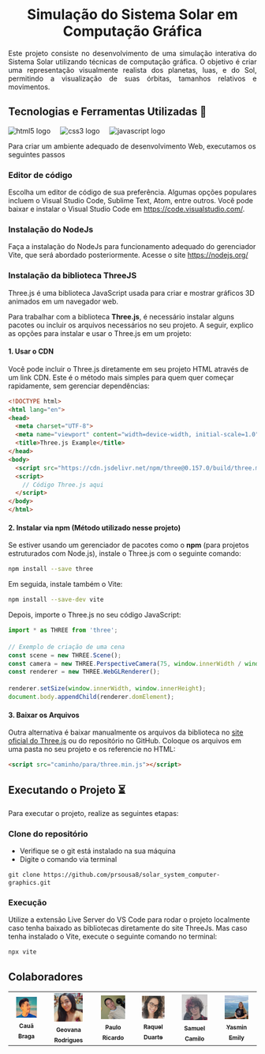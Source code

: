 <div align="center">
  <h1> Simulação do Sistema Solar em Computação Gráfica</h1>
</div>

<p align="justify">Este projeto consiste no desenvolvimento de uma simulação interativa do Sistema Solar utilizando técnicas de computação gráfica. O objetivo é criar uma representação visualmente realista dos planetas, luas, e do Sol, permitindo a visualização de suas órbitas, tamanhos relativos e movimentos.</p>


## Tecnologias e Ferramentas Utilizadas 🔧

<div align="left">
  <img src="https://cdn.jsdelivr.net/gh/devicons/devicon/icons/html5/html5-original.svg" height="30" alt="html5 logo"  />
  <img width="12" />
  <img src="https://cdn.jsdelivr.net/gh/devicons/devicon/icons/css3/css3-original.svg" height="30" alt="css3 logo"  />
  <img width="12" />
  <img src="https://cdn.jsdelivr.net/gh/devicons/devicon@latest/icons/javascript/javascript-original.svg" height="30" alt="javascript logo"/>
  <img width="12" />
  
Para criar um ambiente adequado de desenvolvimento Web, executamos os seguintes passos


### Editor de código

Escolha um editor de código de sua preferência. Algumas opções populares incluem o Visual Studio Code, Sublime Text, Atom, entre outros. Você pode baixar e instalar o Visual Studio Code em https://code.visualstudio.com/.

### Instalação do NodeJs

Faça a instalação do NodeJs para funcionamento adequado do gerenciador Vite, que será abordado posteriormente. Acesse o site https://nodejs.org/

### Instalação da biblioteca ThreeJS


Three.js é uma biblioteca JavaScript usada para criar e mostrar gráficos 3D animados em um navegador web. 

Para trabalhar com a biblioteca **Three.js**, é necessário instalar alguns pacotes ou incluir os arquivos necessários no seu projeto. A seguir, explico as opções para instalar e usar o Three.js em um projeto:


#### 1. **Usar o CDN**
Você pode incluir o Three.js diretamente em seu projeto HTML através de um link CDN. Este é o método mais simples para quem quer começar rapidamente, sem gerenciar dependências:

```html
<!DOCTYPE html>
<html lang="en">
<head>
  <meta charset="UTF-8">
  <meta name="viewport" content="width=device-width, initial-scale=1.0">
  <title>Three.js Example</title>
</head>
<body>
  <script src="https://cdn.jsdelivr.net/npm/three@0.157.0/build/three.min.js"></script>
  <script>
    // Código Three.js aqui
  </script>
</body>
</html>
```


#### 2. **Instalar via npm (Método utilizado nesse projeto)**
Se estiver usando um gerenciador de pacotes como o **npm** (para projetos estruturados com Node.js), instale o Three.js com o seguinte comando:

```bash
npm install --save three
```
Em seguida, instale também o Vite:

```bash
npm install --save-dev vite
```
Depois, importe o Three.js no seu código JavaScript:

```javascript
import * as THREE from 'three';

// Exemplo de criação de uma cena
const scene = new THREE.Scene();
const camera = new THREE.PerspectiveCamera(75, window.innerWidth / window.innerHeight, 0.1, 1000);
const renderer = new THREE.WebGLRenderer();

renderer.setSize(window.innerWidth, window.innerHeight);
document.body.appendChild(renderer.domElement);
```

#### 3. **Baixar os Arquivos**
Outra alternativa é baixar manualmente os arquivos da biblioteca no [site oficial do Three.js](https://threejs.org/) ou do repositório no GitHub. Coloque os arquivos em uma pasta no seu projeto e os referencie no HTML:

```html
<script src="caminho/para/three.min.js"></script>
```


## Executando o Projeto ⏳

Para executar o projeto, realize as seguintes etapas:

### Clone do repositório

- Verifique se o git está instalado na sua máquina
- Digite o comando via terminal

~~~
git clone https://github.com/prsousa8/solar_system_computer-graphics.git
~~~


### Execução

Utilize a extensão Live Server do VS Code para rodar o projeto localmente caso tenha baixado as bibliotecas diretamente do site ThreeJs. Mas caso tenha instalado o Vite, execute o seguinte comando no terminal:

```bash
npx vite
```

## Colaboradores

<table align="center">
<tr>
  <td align="center"><a href="https://github.com/caua-braga-de-lima"><img src="assets/equipe/caua.jpeg" width="70%;" alt="Cauã Braga"/><br /><sub><b>Cauã Braga</b></sub></a><br/></td>
  <td align="center"><a href="https://github.com/Geovanarsouza"><img src="assets/equipe/geo.jpg" width="70%;" alt="Geovana Rodrigues"/><br /><sub><b>Geovana Rodrigues</b></sub></a><br/></td>
  <td align="center"><a href="https://github.com/prsousa8"><img src="assets/equipe/paulo.jpeg" width="70%;" alt="Paulo Ricardo"/><br /><sub><b>Paulo Ricardo</b></sub></a><br/></td>
  <td align="center"><a href="https://github.com/Raquel-Luis-Duarte"><img src="assets/equipe/raquel.jpeg" width="70%;" alt="Raquel Duarte"/><br /><sub><b>Raquel Duarte</b></sub></a><br/></td>
  <td align="center"><a href="https://github.com/Samuel-C-C"><img src="assets/equipe/samuel.jpeg" width="70%;" alt="Samuel Camilo"/><br /><sub><b>Samuel Camilo</b></sub></a><br/></td>
  <td align="center"><a href="https://github.com/YasminEmily"><img src="assets/equipe/yasmin.jpeg" width="70%;" alt="Yasmin Emily"/><br /><sub><b>Yasmin Emily</b></sub></a><br/></td>
</tr>
</table>